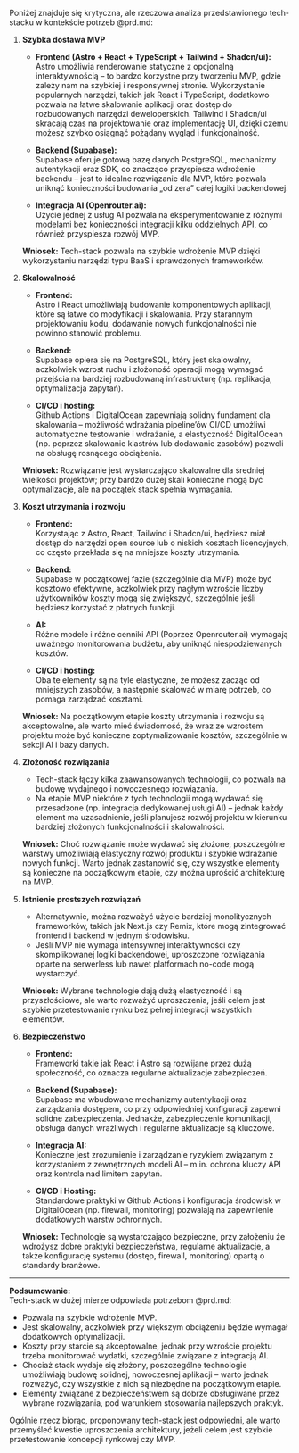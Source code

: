 Poniżej znajduje się krytyczna, ale rzeczowa analiza przedstawionego tech-stacku w kontekście potrzeb @prd.md:

1. **Szybka dostawa MVP**  
   - **Frontend (Astro + React + TypeScript + Tailwind + Shadcn/ui):**  
     Astro umożliwia renderowanie statyczne z opcjonalną interaktywnością – to bardzo korzystne przy tworzeniu MVP, gdzie zależy nam na szybkiej i responsywnej stronie. Wykorzystanie popularnych narzędzi, takich jak React i TypeScript, dodatkowo pozwala na łatwe skalowanie aplikacji oraz dostęp do rozbudowanych narzędzi deweloperskich. Tailwind i Shadcn/ui skracają czas na projektowanie oraz implementację UI, dzięki czemu możesz szybko osiągnąć pożądany wygląd i funkcjonalność.
     
   - **Backend (Supabase):**  
     Supabase oferuje gotową bazę danych PostgreSQL, mechanizmy autentykacji oraz SDK, co znacząco przyspiesza wdrożenie backendu – jest to idealne rozwiązanie dla MVP, które pozwala uniknąć konieczności budowania „od zera” całej logiki backendowej.
     
   - **Integracja AI (Openrouter.ai):**  
     Użycie jednej z usług AI pozwala na eksperymentowanie z różnymi modelami bez konieczności integracji kilku oddzielnych API, co również przyspiesza rozwój MVP.
     
   **Wniosek:** Tech-stack pozwala na szybkie wdrożenie MVP dzięki wykorzystaniu narzędzi typu BaaS i sprawdzonych frameworków.

2. **Skalowalność**  
   - **Frontend:**  
     Astro i React umożliwiają budowanie komponentowych aplikacji, które są łatwe do modyfikacji i skalowania. Przy starannym projektowaniu kodu, dodawanie nowych funkcjonalności nie powinno stanowić problemu.
     
   - **Backend:**  
     Supabase opiera się na PostgreSQL, który jest skalowalny, aczkolwiek wzrost ruchu i złożoność operacji mogą wymagać przejścia na bardziej rozbudowaną infrastrukturę (np. replikacja, optymalizacja zapytań).  
     
   - **CI/CD i hosting:**  
     Github Actions i DigitalOcean zapewniają solidny fundament dla skalowania – możliwość wdrażania pipeline’ów CI/CD umożliwi automatyczne testowanie i wdrażanie, a elastyczność DigitalOcean (np. poprzez skalowanie klastrów lub dodawanie zasobów) pozwoli na obsługę rosnącego obciążenia.
     
   **Wniosek:** Rozwiązanie jest wystarczająco skalowalne dla średniej wielkości projektów; przy bardzo dużej skali konieczne mogą być optymalizacje, ale na początek stack spełnia wymagania.

3. **Koszt utrzymania i rozwoju**  
   - **Frontend:**  
     Korzystając z Astro, React, Tailwind i Shadcn/ui, będziesz miał dostęp do narzędzi open source lub o niskich kosztach licencyjnych, co często przekłada się na mniejsze koszty utrzymania.
     
   - **Backend:**  
     Supabase w początkowej fazie (szczególnie dla MVP) może być kosztowo efektywne, aczkolwiek przy nagłym wzroście liczby użytkowników koszty mogą się zwiększyć, szczególnie jeśli będziesz korzystać z płatnych funkcji.
     
   - **AI:**  
     Różne modele i różne cenniki API (Poprzez Openrouter.ai) wymagają uważnego monitorowania budżetu, aby uniknąć niespodziewanych kosztów.
     
   - **CI/CD i hosting:**  
     Oba te elementy są na tyle elastyczne, że możesz zacząć od mniejszych zasobów, a następnie skalować w miarę potrzeb, co pomaga zarządzać kosztami.
     
   **Wniosek:** Na początkowym etapie koszty utrzymania i rozwoju są akceptowalne, ale warto mieć świadomość, że wraz ze wzrostem projektu może być konieczne zoptymalizowanie kosztów, szczególnie w sekcji AI i bazy danych.

4. **Złożoność rozwiązania**  
   - Tech-stack łączy kilka zaawansowanych technologii, co pozwala na budowę wydajnego i nowoczesnego rozwiązania.  
   - Na etapie MVP niektóre z tych technologii mogą wydawać się przesadzone (np. integracja dedykowanej usługi AI) – jednak każdy element ma uzasadnienie, jeśli planujesz rozwój projektu w kierunku bardziej złożonych funkcjonalności i skalowalności.
     
   **Wniosek:** Choć rozwiązanie może wydawać się złożone, poszczególne warstwy umożliwiają elastyczny rozwój produktu i szybkie wdrażanie nowych funkcji. Warto jednak zastanowić się, czy wszystkie elementy są konieczne na początkowym etapie, czy można uprościć architekturę na MVP.

5. **Istnienie prostszych rozwiązań**  
   - Alternatywnie, można rozważyć użycie bardziej monolitycznych frameworków, takich jak Next.js czy Remix, które mogą zintegrować frontend i backend w jednym środowisku.  
   - Jeśli MVP nie wymaga intensywnej interaktywności czy skomplikowanej logiki backendowej, uproszczone rozwiązania oparte na serwerless lub nawet platformach no-code mogą wystarczyć.
     
   **Wniosek:** Wybrane technologie dają dużą elastyczność i są przyszłościowe, ale warto rozważyć uproszczenia, jeśli celem jest szybkie przetestowanie rynku bez pełnej integracji wszystkich elementów.

6. **Bezpieczeństwo**  
   - **Frontend:**  
     Frameworki takie jak React i Astro są rozwijane przez dużą społeczność, co oznacza regularne aktualizacje zabezpieczeń.  
     
   - **Backend (Supabase):**  
     Supabase ma wbudowane mechanizmy autentykacji oraz zarządzania dostępem, co przy odpowiedniej konfiguracji zapewni solidne zabezpieczenia. Jednakże, zabezpieczenie komunikacji, obsługa danych wrażliwych i regularne aktualizacje są kluczowe.
     
   - **Integracja AI:**  
     Konieczne jest zrozumienie i zarządzanie ryzykiem związanym z korzystaniem z zewnętrznych modeli AI – m.in. ochrona kluczy API oraz kontrola nad limitem zapytań.
     
   - **CI/CD i Hosting:**  
     Standardowe praktyki w Github Actions i konfiguracja środowisk w DigitalOcean (np. firewall, monitoring) pozwalają na zapewnienie dodatkowych warstw ochronnych.
     
   **Wniosek:** Technologie są wystarczająco bezpieczne, przy założeniu że wdrożysz dobre praktyki bezpieczeństwa, regularne aktualizacje, a także konfigurację systemu (dostęp, firewall, monitoring) opartą o standardy branżowe.

---

**Podsumowanie:**  
Tech-stack w dużej mierze odpowiada potrzebom @prd.md:

- Pozwala na szybkie wdrożenie MVP.
- Jest skalowalny, aczkolwiek przy większym obciążeniu będzie wymagał dodatkowych optymalizacji.
- Koszty przy starcie są akceptowalne, jednak przy wzroście projektu trzeba monitorować wydatki, szczególnie związane z integracją AI.
- Chociaż stack wydaje się złożony, poszczególne technologie umożliwiają budowę solidnej, nowoczesnej aplikacji – warto jednak rozważyć, czy wszystkie z nich są niezbędne na początkowym etapie.
- Elementy związane z bezpieczeństwem są dobrze obsługiwane przez wybrane rozwiązania, pod warunkiem stosowania najlepszych praktyk.

Ogólnie rzecz biorąc, proponowany tech-stack jest odpowiedni, ale warto przemyśleć kwestie uproszczenia architektury, jeżeli celem jest szybkie przetestowanie koncepcji rynkowej czy MVP.

